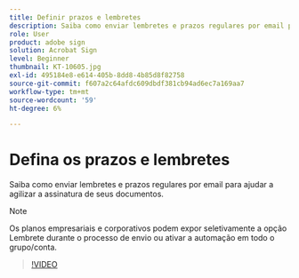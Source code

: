 ```yaml
---
title: Definir prazos e lembretes
description: Saiba como enviar lembretes e prazos regulares por email para ajudar a agilizar a assinatura de seus documentos
role: User
product: adobe sign
solution: Acrobat Sign
level: Beginner
thumbnail: KT-10605.jpg
exl-id: 495184e8-e614-405b-8dd8-4b85d8f82758
source-git-commit: f607a2c64afdc609dbdf381cb94ad6ec7a169aa7
workflow-type: tm+mt
source-wordcount: '59'
ht-degree: 6%

---
```


# Defina os prazos e lembretes

Saiba como enviar lembretes e prazos regulares por email para ajudar a agilizar a assinatura de seus documentos.

>[!NOTE]
>
>Os planos empresariais e corporativos podem expor seletivamente a opção Lembrete durante o processo de envio ou ativar a automação em todo o grupo/conta.

>[!VIDEO](https://video.tv.adobe.com/v/3411445?quality=12&learn=on&hidetitle=true)

